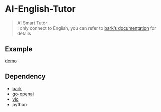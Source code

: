 # AI-English-Tutor

> AI Smart Tutor  
> I only connect to English, you can refer to [bark’s documentation](https://github.com/suno-ai/bark#supported-languages) for details


## Example

[demo](https://raw.githubusercontent.com/Guaderxx/ai-tutor/main/tmp/demo.mp4)


## Dependency

- [bark](https://github.com/suno-ai/bark)
- [go-openai](https://github.com/sashabaranov/go-openai)
- [vlc](https://github.com/videolan/vlc)
- python

